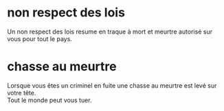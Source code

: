 # non respect des lois
Un non respect des lois resume en traque à mort et meurtre autorisé sur vous pour tout le pays.
# chasse au meurtre
Lorsque vous êtes un criminel en fuite une chasse au meurtre est levé sur votre tête. <br>
Tout le monde peut vous tuer.
